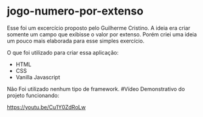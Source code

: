 # jogo-numero-por-extenso
Esse foi um excercício proposto pelo Guilherme Cristino. A ideia era criar somente um campo que exibisse o valor por extenso. Porém criei uma ideia um pouco mais elaborada para esse simples exercício.

O que foi utilizado para criar essa aplicação:
- HTML
- CSS
- Vanilla Javascript

Não Foi utilizado nenhum tipo de framework.
#Vídeo Demonstrativo do projeto funcionando:

https://youtu.be/Cu1Y0ZdRoLw
